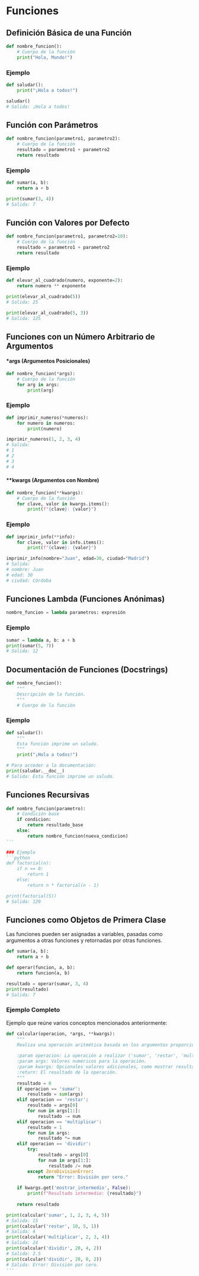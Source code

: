 # Funciones

## Definición Básica de una Función

```python
def nombre_funcion():
    # Cuerpo de la función
    print("Hola, Mundo!")
```
### Ejemplo

```python
def saludar():
    print("¡Hola a todos!")

saludar()
# Salida: ¡Hola a todos!
```

## Función con Parámetros

```python
def nombre_funcion(parametro1, parametro2):
    # Cuerpo de la función
    resultado = parametro1 + parametro2
    return resultado
```

### Ejemplo
```python
def sumar(a, b):
    return a + b

print(sumar(3, 4))
# Salida: 7
```
## Función con Valores por Defecto
```python
def nombre_funcion(parametro1, parametro2=10):
    # Cuerpo de la función
    resultado = parametro1 + parametro2
    return resultado
```
### Ejemplo
```python
def elevar_al_cuadrado(numero, exponente=2):
    return numero ** exponente

print(elevar_al_cuadrado(5))
# Salida: 25

print(elevar_al_cuadrado(5, 3))
# Salida: 125
```

## Funciones con un Número Arbitrario de Argumentos

#### *args (Argumentos Posicionales)

```python
def nombre_funcion(*args):
    # Cuerpo de la función
    for arg in args:
        print(arg)
```
### Ejemplo
```python
def imprimir_numeros(*numeros):
    for numero in numeros:
        print(numero)

imprimir_numeros(1, 2, 3, 4)
# Salida: 
# 1
# 2
# 3
# 4
``` 
#### **kwargs (Argumentos con Nombre)

```python
def nombre_funcion(**kwargs):
    # Cuerpo de la función
    for clave, valor in kwargs.items():
        print(f"{clave}: {valor}")
```

### Ejemplo
```python
def imprimir_info(**info):
    for clave, valor in info.items():
        print(f"{clave}: {valor}")

imprimir_info(nombre="Juan", edad=30, ciudad="Madrid")
# Salida:
# nombre: Juan
# edad: 30
# ciudad: Córdoba
```


## Funciones Lambda (Funciones Anónimas)
```python
nombre_funcion = lambda parametros: expresión
```

### Ejemplo
```python
sumar = lambda a, b: a + b
print(sumar(5, 7))
# Salida: 12
```

## Documentación de Funciones (Docstrings)
```python
def nombre_funcion():
    """
    Descripción de la función.
    """
    # Cuerpo de la función
```
### Ejemplo
```python
def saludar():
    """
    Esta función imprime un saludo.
    """
    print("¡Hola a todos!")

# Para acceder a la documentación:
print(saludar.__doc__)
# Salida: Esta función imprime un saludo.
```
## Funciones Recursivas
```python
def nombre_funcion(parametro):
    # Condición base
    if condicion:
        return resultado_base
    else:
        return nombre_funcion(nueva_condicion)
'''

### Ejemplo
```python
def factorial(n):
    if n == 0:
        return 1
    else:
        return n * factorial(n - 1)

print(factorial(5))
# Salida: 120
```

## Funciones como Objetos de Primera Clase
Las funciones pueden ser asignadas a variables, pasadas como argumentos a otras funciones y retornadas por otras funciones.

```python
def sumar(a, b):
    return a + b

def operar(funcion, a, b):
    return funcion(a, b)

resultado = operar(sumar, 3, 4)
print(resultado)
# Salida: 7
``` 


### Ejemplo Completo

Ejemplo que reúne varios conceptos mencionados anteriormente:
```python
def calcular(operacion, *args, **kwargs):
    """
    Realiza una operación aritmética basada en los argumentos proporcionados.
    
    :param operacion: La operación a realizar ('sumar', 'restar', 'multiplicar', 'dividir').
    :param args: Valores numéricos para la operación.
    :param kwargs: Opcionales valores adicionales, como mostrar resultado intermedio.
    :return: El resultado de la operación.
    """
    resultado = 0
    if operacion == 'sumar':
        resultado = sum(args)
    elif operacion == 'restar':
        resultado = args[0]
        for num in args[1:]:
            resultado -= num
    elif operacion == 'multiplicar':
        resultado = 1
        for num in args:
            resultado *= num
    elif operacion == 'dividir':
        try:
            resultado = args[0]
            for num in args[1:]:
                resultado /= num
        except ZeroDivisionError:
            return "Error: División por cero."
    
    if kwargs.get('mostrar_intermedio', False):
        print(f"Resultado intermedio: {resultado}")
    
    return resultado

print(calcular('sumar', 1, 2, 3, 4, 5))
# Salida: 15
print(calcular('restar', 10, 5, 1))
# Salida: 4
print(calcular('multiplicar', 2, 3, 4))
# Salida: 24
print(calcular('dividir', 20, 4, 2))
# Salida: 2.5
print(calcular('dividir', 20, 0, 2))
# Salida: Error: División por cero.
'''





